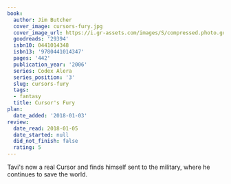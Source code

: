 ```yaml
---
book:
  author: Jim Butcher
  cover_image: cursors-fury.jpg
  cover_image_url: https://i.gr-assets.com/images/S/compressed.photo.goodreads.com/books/1388360145l/29394.jpg
  goodreads: '29394'
  isbn10: 0441014348
  isbn13: '9780441014347'
  pages: '442'
  publication_year: '2006'
  series: Codex Alera
  series_position: '3'
  slug: cursors-fury
  tags:
  - fantasy
  title: Cursor's Fury
plan:
  date_added: '2018-01-03'
review:
  date_read: 2018-01-05
  date_started: null
  did_not_finish: false
  rating: 5
---
```


Tavi's now a real Cursor and finds himself sent to the military, where he continues to save the world.
